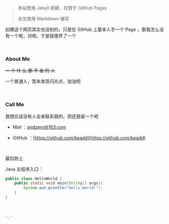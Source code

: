 

> 本站使用 Jekyll 搭建，托管于 GitHub Pages 
>
> 全文使用 Markdown 编写

创建这个网页其实也没别的，只是在 GitHub 上基本人手一个 Page ，那我怎么没有一个呢，对吧，于是我便弄了一个

<br/>

### About Me

~~一 个 什 么 都 不 会 的 人~~

一个普通人，暂未发现闪光点，加油吧

<br/>

### Call Me

我想应该没有人会来联系我的，但还是留一个吧


+ Mail ：andzero@163.com

+ GitHub ：[https://github.com/keadd](https://github.com/keadd)

<br/>

最后附上

Java 主程序入口：

```java
public class HelloWorld {
    public static void main(String[] args){
        System.out.println("Hello World!");
    }
}
```

<br/>

`·_·`

